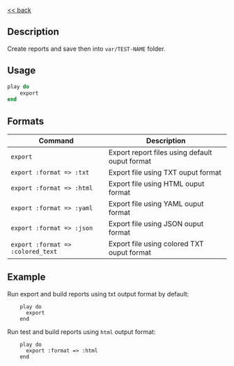 [<< back](../../README.md)

## Description

Create reports and save then into `var/TEST-NAME` folder.

## Usage

```ruby
play do
    export
end
```

## Formats

| Command                  | Description |
| ------------------------ | ----------- |
| `export`                 | Export report files using default ouput format |
| `export :format => :txt` | Export file using TXT ouput format |
| `export :format => :html` | Export file using HTML ouput format |
| `export :format => :yaml` | Export file using YAML ouput format |
| `export :format => :json` | Export file using JSON ouput format |
| `export :format => :colored_text` | Export file using colored TXT ouput format |

## Example

Run export and build reports using txt output format by default:
```
    play do
      export
    end
```

Run test and build reports using `html` output format:
```
    play do
      export :format => :html
    end
```
